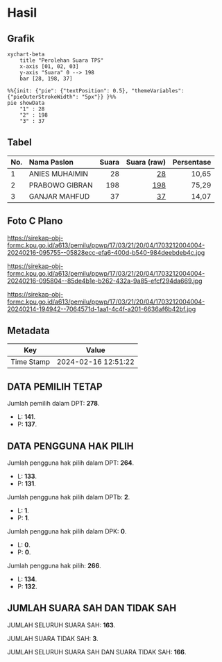 # Hasil

## Grafik

```mermaid
xychart-beta
    title "Perolehan Suara TPS"
    x-axis [01, 02, 03]
    y-axis "Suara" 0 --> 198
    bar [28, 198, 37]
```

```mermaid
%%{init: {"pie": {"textPosition": 0.5}, "themeVariables": {"pieOuterStrokeWidth": "5px"}} }%%
pie showData
    "1" : 28
    "2" : 198
    "3" : 37
```

## Tabel

| No. | Nama Paslon    | Suara | Suara (raw) | Persentase |
|:--- |:-------------- | -----:| -----------:| ----------:|
| 1   | ANIES MUHAIMIN | 28    | [28][p-1]   | 10,65      |
| 2   | PRABOWO GIBRAN | 198   | [198][p-2]  | 75,29      |
| 3   | GANJAR MAHFUD  | 37    | [37][p-3]   | 14,07      |


[p-1]: https://github.com/gigit-pemilu/pemilu-2024-17-bengkulu/blob/main/pilpres/hitung-suara/sub/17-bengkulu/sub/03-bengkulu-utara/sub/21-arma-jaya/sub/2004-sumber-agung/sub/004-tps/sub/paslon-1.txt
[p-2]: https://github.com/gigit-pemilu/pemilu-2024-17-bengkulu/blob/main/pilpres/hitung-suara/sub/17-bengkulu/sub/03-bengkulu-utara/sub/21-arma-jaya/sub/2004-sumber-agung/sub/004-tps/sub/paslon-2.txt
[p-3]: https://github.com/gigit-pemilu/pemilu-2024-17-bengkulu/blob/main/pilpres/hitung-suara/sub/17-bengkulu/sub/03-bengkulu-utara/sub/21-arma-jaya/sub/2004-sumber-agung/sub/004-tps/sub/paslon-3.txt

## Foto C Plano

https://sirekap-obj-formc.kpu.go.id/a613/pemilu/ppwp/17/03/21/20/04/1703212004004-20240216-095755--05828ecc-efa6-400d-b540-984deebdeb4c.jpg

https://sirekap-obj-formc.kpu.go.id/a613/pemilu/ppwp/17/03/21/20/04/1703212004004-20240216-095804--85de4b1e-b262-432a-9a85-efcf294da669.jpg

https://sirekap-obj-formc.kpu.go.id/a613/pemilu/ppwp/17/03/21/20/04/1703212004004-20240214-194942--7064571d-1aa1-4c4f-a201-6636af6b42bf.jpg


## Metadata

| Key        | Value               |
| ---------- | ------------------- |
| Time Stamp | 2024-02-16 12:51:22 |


## DATA PEMILIH TETAP

Jumlah pemilih dalam DPT: **278**.
 * L: **141**.
 * P: **137**.

## DATA PENGGUNA HAK PILIH

Jumlah pengguna hak pilih dalam DPT: **264**.
 * L: **133**.
 * P: **131**.

Jumlah pengguna hak pilih dalam DPTb: **2**.
 * L: **1**.
 * P: **1**.

Jumlah pengguna hak pilih dalam DPK: **0**.
 * L: **0**.
 * P: **0**.

Jumlah pengguna hak pilih: **266**.
 * L: **134**.
 * P: **132**.

## JUMLAH SUARA SAH DAN TIDAK SAH

JUMLAH SELURUH SUARA SAH: **163**.

JUMLAH SUARA TIDAK SAH: **3**.

JUMLAH SELURUH SUARA SAH DAN SUARA TIDAK SAH: **166**.


